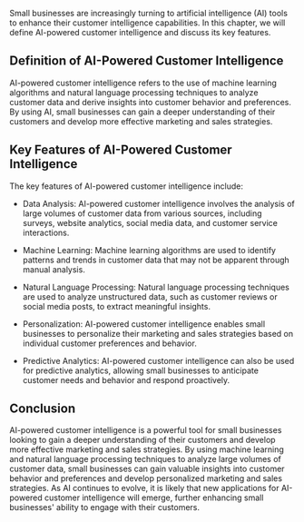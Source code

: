 

Small businesses are increasingly turning to artificial intelligence (AI) tools to enhance their customer intelligence capabilities. In this chapter, we will define AI-powered customer intelligence and discuss its key features.

Definition of AI-Powered Customer Intelligence
----------------------------------------------

AI-powered customer intelligence refers to the use of machine learning algorithms and natural language processing techniques to analyze customer data and derive insights into customer behavior and preferences. By using AI, small businesses can gain a deeper understanding of their customers and develop more effective marketing and sales strategies.

Key Features of AI-Powered Customer Intelligence
------------------------------------------------

The key features of AI-powered customer intelligence include:

* Data Analysis: AI-powered customer intelligence involves the analysis of large volumes of customer data from various sources, including surveys, website analytics, social media data, and customer service interactions.

* Machine Learning: Machine learning algorithms are used to identify patterns and trends in customer data that may not be apparent through manual analysis.

* Natural Language Processing: Natural language processing techniques are used to analyze unstructured data, such as customer reviews or social media posts, to extract meaningful insights.

* Personalization: AI-powered customer intelligence enables small businesses to personalize their marketing and sales strategies based on individual customer preferences and behavior.

* Predictive Analytics: AI-powered customer intelligence can also be used for predictive analytics, allowing small businesses to anticipate customer needs and behavior and respond proactively.

Conclusion
----------

AI-powered customer intelligence is a powerful tool for small businesses looking to gain a deeper understanding of their customers and develop more effective marketing and sales strategies. By using machine learning and natural language processing techniques to analyze large volumes of customer data, small businesses can gain valuable insights into customer behavior and preferences and develop personalized marketing and sales strategies. As AI continues to evolve, it is likely that new applications for AI-powered customer intelligence will emerge, further enhancing small businesses' ability to engage with their customers.
